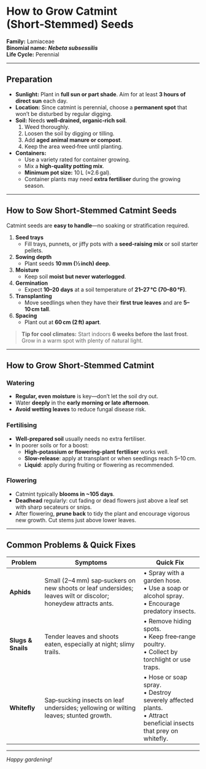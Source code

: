# How to Grow Catmint (Short‑Stemmed) Seeds

**Family:** Lamiaceae  
**Binomial name:** _**Nebeta subsessilis**_  
**Life Cycle:** Perennial  

---

## Preparation

- **Sunlight:** Plant in **full sun or part shade**. Aim for at least **3 hours of direct sun** each day.  
- **Location:** Since catmint is perennial, choose a **permanent spot** that won’t be disturbed by regular digging.  
- **Soil:** Needs **well‑drained, organic‑rich soil**.  
  1. Weed thoroughly.  
  2. Loosen the soil by digging or tilling.  
  3. Add **aged animal manure or compost**.  
  4. Keep the area weed‑free until planting.  
- **Containers:**  
  - Use a variety rated for container growing.  
  - Mix a **high‑quality potting mix**.  
  - **Minimum pot size:** 10 L (≈2.6 gal).  
  - Container plants may need **extra fertiliser** during the growing season.

---

## How to Sow Short‑Stemmed Catmint Seeds

Catmint seeds are **easy to handle**—no soaking or stratification required.

1. **Seed trays**  
   - Fill trays, punnets, or jiffy pots with a **seed‑raising mix** or soil starter pellets.  
2. **Sowing depth**  
   - Plant seeds **10 mm (½ inch) deep**.  
3. **Moisture**  
   - Keep soil **moist but never waterlogged**.  
4. **Germination**  
   - Expect **10–20 days** at a soil temperature of **21–27 °C (70–80 °F)**.  
5. **Transplanting**  
   - Move seedlings when they have their **first true leaves** and are **5–10 cm tall**.  
6. **Spacing**  
   - Plant out at **60 cm (2 ft) apart**.  

> **Tip for cool climates:** Start indoors **6 weeks before the last frost**. Grow in a warm spot with plenty of natural light.

---

## How to Grow Short‑Stemmed Catmint

### Watering

- **Regular, even moisture** is key—don’t let the soil dry out.  
- Water **deeply** in the **early morning or late afternoon**.  
- **Avoid wetting leaves** to reduce fungal disease risk.  

### Fertilising

- **Well‑prepared soil** usually needs no extra fertiliser.  
- In poorer soils or for a boost:  
  - **High‑potassium or flowering‑plant fertiliser** works well.  
  - **Slow‑release**: apply at transplant or when seedlings reach 5–10 cm.  
  - **Liquid**: apply during fruiting or flowering as recommended.  

### Flowering

- Catmint typically **blooms in ~105 days**.  
- **Deadhead** regularly: cut fading or dead flowers just above a leaf set with sharp secateurs or snips.  
- After flowering, **prune back** to tidy the plant and encourage vigorous new growth. Cut stems just above lower leaves.

---

## Common Problems & Quick Fixes

| Problem | Symptoms | Quick Fix |
|---------|----------|-----------|
| **Aphids** | Small (2–4 mm) sap‑suckers on new shoots or leaf undersides; leaves wilt or discolor; honeydew attracts ants. | • Spray with a garden hose.<br>• Use a soap or alcohol spray.<br>• Encourage predatory insects. |
| **Slugs & Snails** | Tender leaves and shoots eaten, especially at night; slimy trails. | • Remove hiding spots.<br>• Keep free‑range poultry.<br>• Collect by torchlight or use traps. |
| **Whitefly** | Sap‑sucking insects on leaf undersides; yellowing or wilting leaves; stunted growth. | • Hose or soap spray.<br>• Destroy severely affected plants.<br>• Attract beneficial insects that prey on whitefly. |

---

*Happy gardening!*